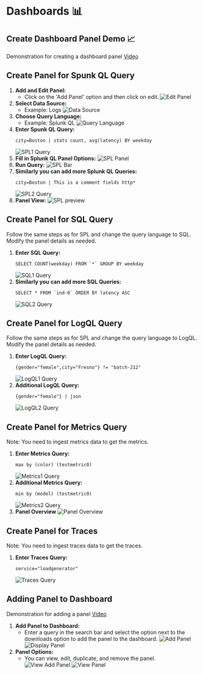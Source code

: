 # Dashboards 📊

## Create Dashboard Panel Demo 📈

Demonstration for creating a dashboard panel 
[Video](/static/img/dashboard-preview.mp4)

## Create Panel for Spunk QL Query 
1. **Add and Edit Panel:**
   - Click on the 'Add Panel' option and then click on edit.
     ![Edit Panel](/static/img/edit-panel.png)
2. **Select Data Source:**
   - Example: Logs
     ![Data Source](/static/img/data-source.png)
3. **Choose Query Language:**
   - Example: Splunk QL
     ![Query Language](/static/img/query-type.png)
4. **Enter Spunk QL Query:**
    ```
    city=Boston | stats count, avg(latency) BY weekday
    ```
    ![SPL1 Query](/static/img/spl1-query.png)
5. **Fill in Splunk QL Panel Options:**
     ![SPL Panel](/static/img/spl1-panel-options.png)
6. **Run Query:**
     ![SPL Bar](/static/img/spl1-bar.png)
7. **Similarly you can add more Splunk QL Queries:**
    ```
    city=Boston | This is a comment fields http*
    ```
    ![SPL2 Query](/static/img/spl2.png)
8. **Panel View:**
    ![SPL preview](/static/img/spl-preview.png)


## Create Panel for SQL Query 
Follow the same steps as for SPL and change the query language to SQL. Modify the panel details as needed.
1. **Enter SQL Query:**
    ```
    SELECT COUNT(weekday) FROM `*` GROUP BY weekday
    ```
    ![SQL1 Query](/static/img/sql1.png)
2. **Similarly you can add more SQL Queries:**
    ```
    SELECT * FROM `ind-0` ORDER BY latency ASC
    ```
    ![SQL2 Query](/static/img/sql2.png)

## Create Panel for LogQL Query 
Follow the same steps as for SPL and change the query language to LogQL. Modify the panel details as needed.
1. **Enter LogQL Query:**
    ```
    {gender="female",city="Fresno"} != "batch-212"
    ```
    ![LogQL1 Query](/static/img/logql1.png)
2. **Additional LogQL Query:**
    ```
    {gender="female"} | json
    ```
    ![LogQL2 Query](/static/img/logql2.png)

## Create Panel for Metrics Query 
Note: You need to ingest metrics data to get the metrics.
1. **Enter Metrics Query:**
    ```
    max by (color) (testmetric0)
    ```
    ![Metrics1 Query](/static/img/metrics-1.png)
2. **Additional Metrics Query:**
    ```
    min by (model) (testmetric0)
    ```
    ![Metrics2 Query](/static/img/metrics-2.png)
3. **Panel Overview**
    ![Panel Overview](/static/img/metrics-preview.png)

## Create Panel for Traces 
Note: You need to ingest traces data to get the traces.
1. **Enter Traces Query:**
    ```
    service="loadgenerator"
    ```
    ![Traces Query](/static/img/traces.png)

## Adding Panel to Dashboard 

Demonstration for adding a panel
[Video](/static/img/add-panel.mp4)

1. **Add Panel to Dashboard:**
   - Enter a query in the search bar and select the option next to the downloads option to add the panel to the dashboard.
     ![Add Panel](/static/img/add-panel.png)
     ![Display Panel](/static/img/display-panel.png)
2. **Panel Options:**
   - You can view, edit, duplicate, and remove the panel.
     ![View Add Panel](/static/img/view-add-panel.png)
     ![View Panel](/static/img/view-panel.png)


